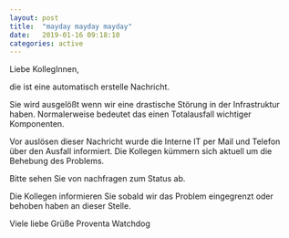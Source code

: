 ```yaml
---
layout: post
title:  "mayday mayday mayday"
date:   2019-01-16 09:18:10
categories: active
---
```


Liebe KollegInnen,

die ist eine automatisch erstelle Nachricht.

Sie wird ausgelößt wenn wir eine drastische Störung in der Infrastruktur haben.
Normalerweise bedeutet das einen Totalausfall wichtiger Komponenten.

Vor auslösen dieser Nachricht wurde die Interne IT per Mail und Telefon über den Ausfall informiert.
Die Kollegen kümmern sich aktuell um die Behebung des Problems.

Bitte sehen Sie von nachfragen zum Status ab.

Die Kollegen informieren Sie sobald wir das Problem eingegrenzt oder behoben haben an dieser Stelle.

Viele liebe Grüße
Proventa Watchdog
